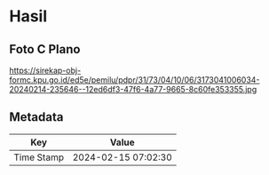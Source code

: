 # Hasil

## Foto C Plano

https://sirekap-obj-formc.kpu.go.id/ed5e/pemilu/pdpr/31/73/04/10/06/3173041006034-20240214-235646--12ed6df3-47f6-4a77-9665-8c60fe353355.jpg


## Metadata

| Key        | Value               |
| ---------- | ------------------- |
| Time Stamp | 2024-02-15 07:02:30 |




